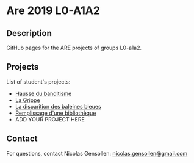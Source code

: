 # Are 2019 L0-A1A2

## Description

GitHub pages for the ARE projects of groups L0-a1a2.

## Projects

List of student's projects:

- [Hausse du banditisme](https://are2019-l0-a1a2.github.io/hausse_banditisme/)
- [La Grippe](https://are2019-l0-a1a2/ARE-la-Grippe/)
- [La disparition des baleines bleues](https://are2019-l0-a1a2/Les-baleines-bleues/)
- [Remplissage d'une bibliothèque](https://are2019-l0-a1a2/mandri/)
- ADD YOUR PROJECT HERE

## Contact

For questions, contact Nicolas Gensollen: nicolas.gensollen@gmail.com

